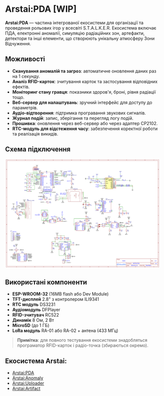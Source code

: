# Arstai:PDA [WIP]

**Arstai:PDA** — частина інтегрованої екосистеми для організації та проведення рольових ігор у всесвіті S.T.A.L.K.E.R. Екосистема включає ПДА, електронні аномалії, симуляцію радіаційних зон, артефакти, детектори та інші елементи, що створюють унікальну атмосферу Зони Відчуження.

## Можливості
- **Сканування аномалій та загроз**: автоматичне оновлення даних раз на 1 секунду.
- **Аналіз RFID-карток**: зчитування карток та застосування відповідних ефектів.
- **Моніторинг стану гравця**: показники здоров'я, броні, рівня радіації тощо.
- **Веб-сервер для налаштувань**: зручний інтерфейс для доступу до параметрів.
- **Аудіо-відтворення**: підтримка програвання звукових сигналів.
- **Журнал подій**: запис, зберігання та перегляд логу подій.
- **Прошивка**: оновлення через веб-сервер або через адаптер CP2102.
- **RTC-модуль для відстеження часу**: забезпечення коректної роботи та реалізація викидів.

## Схема підключення
![promo](/Schem.png)

## Використані компоненти
- **ESP-WROOM-32** (16MB flash або Dev Module)
- **TFT-дисплей** 2.8" з контролером ILI9341
- **RTC модуль** DS3231
- **Аудіомодуль** DFPlayer
- **RFID-зчитувач** RC522
- **Динамік** 8 Ом, 2 Вт
- **MicroSD** (до 1 ГБ)
- **LoRa модуль** RA-01 або RA-02 + антена (433 МГц)


> **Примітка**: для повного тестування екосистеми знадобляться програматор RFID-карток і радіо-точка (збираються окремо).

## Екосистема Arstai:
- [Arstai:PDA](https://github.com/wainmurk/ARSTAI-PDA)
- [Arstai:Anomaly](https://github.com/wainmurk/ARSTAI-Anomaly)
- [Arstai:Uploader](https://github.com/wainmurk/ARSTAI-Uploader)
- [Arstai:Artifact](https://github.com/wainmurk/ARSTAL-Artifact)
